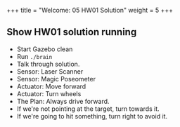 +++
title = "Welcome: 05 HW01 Solution"
weight = 5
+++

## Show HW01 solution running

 - Start Gazebo clean
 - Run ```./brain```
 - Talk through solution.
 - Sensor: Laser Scanner
 - Sensor: Magic Poseometer
 - Actuator: Move forward
 - Actuator: Turn wheels
 - The Plan: Always drive forward.
 - If we're not pointing at the target, turn towards it.
 - If we're going to hit something, turn right to avoid it.
